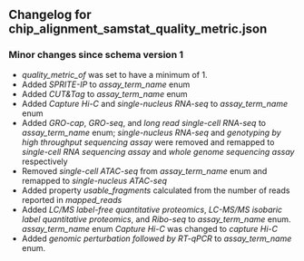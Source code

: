 ## Changelog for chip_alignment_samstat_quality_metric.json

### Minor changes since schema version 1

* *quality_metric_of* was set to have a minimum of 1.
* Added *SPRITE-IP* to *assay_term_name* enum
* Added *CUT&Tag* to *assay_term_name* enum
* Added *Capture Hi-C* and *single-nucleus RNA-seq* to *assay_term_name* enum
* Added *GRO-cap*, *GRO-seq*, and *long read single-cell RNA-seq* to *assay_term_name* enum;  *single-nucleus RNA-seq* and *genotyping by high throughput sequencing assay* were removed and remapped to *single-cell RNA sequencing assay* and *whole genome sequencing assay* respectively
* Removed *single-cell ATAC-seq* from *assay_term_name* enum and remapped to *single-nucleus ATAC-seq*
* Added property *usable_fragments* calculated from the number of reads reported in *mapped_reads*
* Added *LC/MS label-free quantitative proteomics*, *LC-MS/MS isobaric label quantitative proteomics*, and *Ribo-seq* to *assay_term_name* enum. *assay_term_name* enum *Capture Hi-C* was changed to *capture Hi-C*
* Added *genomic perturbation followed by RT-qPCR* to *assay_term_name* enum.
